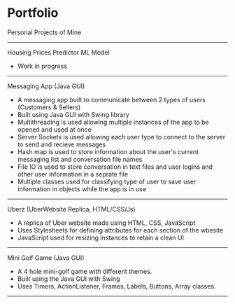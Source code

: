 # Portfolio
Personal Projects of Mine 

-----------------------------------------------------------------------------------------------------------------------
Housing Prices Predictor ML Model
- Work in progress

-----------------------------------------------------------------------------------------------------------------------
Messaging App (Java GUI)
- A messaging app built to communicate between 2 types of users (Customers & Sellers)
- Built using Java GUI with Swing library
- Multithreading is used allowing multiple instances of the app to be opened and used at once
- Server Sockets is used allowing each user type to connect to the server to send and recieve messages
- Hash map is used to store information about the user's current messaging list and conversation file names
- File IO is used to store conversation in text files and user logins and other user information in a seprate file
- Multiple classes used for classifying type of user to save user information in objects while the app is in use
  
-----------------------------------------------------------------------------------------------------------------------
Uberz (UberWebsite Replica, HTML/CSS/Js)
- A replica of Uber website made using HTML, CSS, JavaScript
- Uses Stylesheets for defining attributes for each section of the wbesite
- JavaScript used for resizing instances to retain a clean UI

-----------------------------------------------------------------------------------------------------------------------
Mini Golf Game (Java GUI)
- A 4 hole mini-golf game with different themes. 
- Built using the Java GUI with Swing 
- Uses Timers, ActionListener, Frames, Labels, Buttons, Array classes.

-----------------------------------------------------------------------------------------------------------------------
